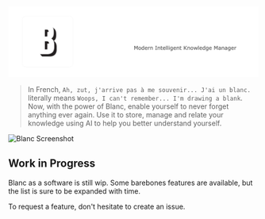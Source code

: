 ![Modern Intelligent Knowledge Manager](/blanc1.png)

> In French, `Ah, zut, j'arrive pas à me souvenir... J'ai un blanc.` literally means `Woops, I can't remember... I'm drawing a blank`.
> Now, with the power of Blanc, enable yourself to never forget anything ever again. Use it to store, manage and relate your knowledge 
> using AI to help you better understand yourself.

![Blanc Screenshot](Capture_d_écran__le_2022-10-19_à_10.26.32-removebg.png)

## Work in Progress

Blanc as a software is still wip. Some barebones features are available, but the list is sure to be expanded with time.

To request a feature, don't hesitate to create an issue.
